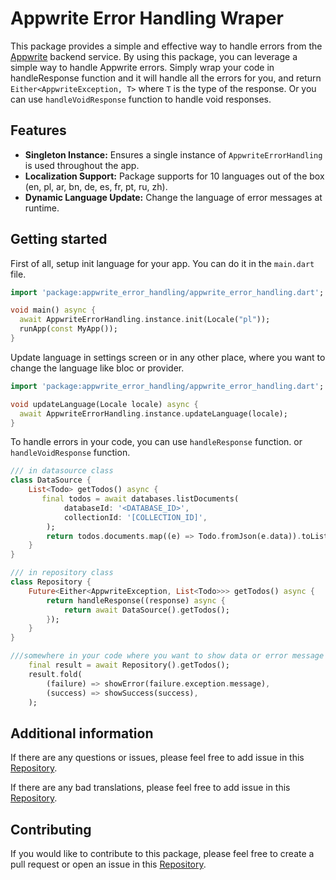 # Appwrite Error Handling Wraper

This package provides a simple and effective way to handle errors from the [Appwrite](https://appwrite.io/) backend service. By using this package, you can leverage a simple way to handle Appwrite errors. Simply wrap your code in handleResponse function and it will handle all the errors for you, and return `Either<AppwriteException, T>` where `T` is the type of the response. Or you can use `handleVoidResponse` function to handle void responses.

## Features

- **Singleton Instance:** Ensures a single instance of `AppwriteErrorHandling` is used throughout the app.
- **Localization Support:** Package supports for 10 languages out of the box (en, pl, ar, bn, de, es, fr, pt, ru, zh).
- **Dynamic Language Update:** Change the language of error messages at runtime.


## Getting started

First of all, setup init language for your app. You can do it in the `main.dart` file. 
```dart 
import 'package:appwrite_error_handling/appwrite_error_handling.dart';

void main() async {
  await AppwriteErrorHandling.instance.init(Locale("pl"));
  runApp(const MyApp());
}
```

Update language in settings screen or in any other place, where you want to change the language like bloc or provider. 
```dart 
import 'package:appwrite_error_handling/appwrite_error_handling.dart';

void updateLanguage(Locale locale) async {
  await AppwriteErrorHandling.instance.updateLanguage(locale);
}
```

To handle errors in your code, you can use `handleResponse` function. or `handleVoidResponse` function. 

```dart
/// in datasource class 
class DataSource {
    List<Todo> getTodos() async {
       final todos = await databases.listDocuments(
            databaseId: '<DATABASE_ID>',
            collectionId: '[COLLECTION_ID]',
        );
        return todos.documents.map((e) => Todo.fromJson(e.data)).toList();
    }
}

/// in repository class
class Repository {
    Future<Either<AppwriteException, List<Todo>>> getTodos() async {
        return handleResponse((response) async {
            return await DataSource().getTodos();
        });
    }
}

///somewhere in your code where you want to show data or error message to user like in a bloc
    final result = await Repository().getTodos();
    result.fold(
        (failure) => showError(failure.exception.message),
        (success) => showSuccess(success),
    );

```

## Additional information

If there are any questions or issues, please feel free to add issue in this [Repository](https://github.com/LynxLynxx/appwrite_error_handling/issues).

If there are any bad translations, please feel free to add issue in this [Repository](https://github.com/LynxLynxx/appwrite_error_handling/issues).

## Contributing

If you would like to contribute to this package, please feel free to create a pull request or open an issue in this [Repository](https://github.com/LynxLynxx/appwrite_error_handling/).
